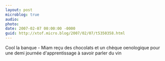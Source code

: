 ```yaml
---
layout: post
microblog: true
audio: 
photo: 
date: 2007-02-07 00:00:00 -0000
guid: http://xtof.micro.blog/2007/02/07/t5350358.html
---
```

Cool la banque - Miam reçu des chocolats et un chèque oenologique pour une demi journée d'apprentissage à savoir parler du vin
